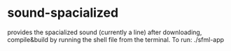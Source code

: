 # sound-spacialized
provides the spacialized sound (currently a line)
after downloading, compile&build by running the shell file from the terminal.
To run:  ./sfml-app
